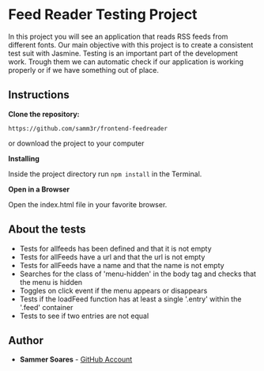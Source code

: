 # Feed Reader Testing Project

In this project you will see an application that reads RSS feeds from different fonts. Our main objective with this project is to create a consistent test suit with Jasmine. Testing is an important part of the development work. Trough them we can automatic check if our application is working properly or if we have something out of place.


## Instructions

**Clone the repository:**

    https://github.com/samm3r/frontend-feedreader

or download the project to your computer


**Installing**

Inside the project directory run `npm install` in the Terminal.


**Open in a Browser**

Open the index.html file in your favorite browser.


## About the tests

 - Tests for allfeeds has been defined and that it is not empty
 - Tests for allFeeds have a url and that the url is not empty
 - Tests for allFeeds have a name and that the name is not empty
 - Searches for the class of 'menu-hidden' in the body tag and checks that the menu is hidden
 - Toggles on click event if the menu appears or disappears
 - Tests if the loadFeed function has at least a single '.entry' within the '.feed' container
 - Tests to see if two entries are not equal


## Author

- **Sammer Soares** - [GitHub Account](https://github.com/samm3r/)